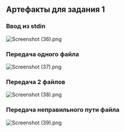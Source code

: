 ## Артефакты для задания 1

### Ввод из stdin
![Screenshot (36).png](..%2F..%2F..%2F..%2FPictures%2FScreenshots%2FScreenshot%20%2836%29.png)
### Передача одного файла
![Screenshot (37).png](..%2F..%2F..%2F..%2FPictures%2FScreenshots%2FScreenshot%20%2837%29.png)
### Передача 2 файлов
![Screenshot (38).png](..%2F..%2F..%2F..%2FPictures%2FScreenshots%2FScreenshot%20%2838%29.png)
### Передача неправильного пути файла
![Screenshot (39).png](..%2F..%2F..%2F..%2FPictures%2FScreenshots%2FScreenshot%20%2839%29.png)